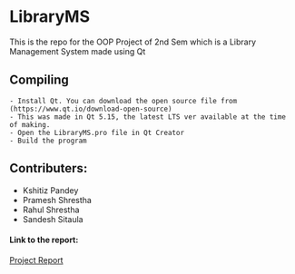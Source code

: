 # LibraryMS
This is the repo for the OOP Project of 2nd Sem which is a Library Management System made using Qt
    

## Compiling

```
- Install Qt. You can download the open source file from (https://www.qt.io/download-open-source)
- This was made in Qt 5.15, the latest LTS ver available at the time of making.
- Open the LibraryMS.pro file in Qt Creator
- Build the program
```

## Contributers:

* Kshitiz Pandey
* Pramesh Shrestha
* Rahul Shrestha
* Sandesh Sitaula
   
#### Link to the report:

[Project Report](./Final-Report-on-LibraryMS.pdf)
